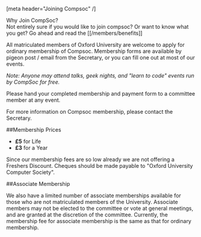 [meta header="Joining Compsoc" /]

<div class="panel panel-info">
  <div class="panel-heading">Why Join CompSoc?</div>
  <div class="panel-body">
    Not entirely sure if you would like to join compsoc? Or want to know what
    you get? Go ahead and read the [[/members/benefits]]
  </div>
</div>

All matriculated members of Oxford University are welcome to apply for ordinary
membership of Compsoc. Membership forms are available by pigeon post / email
from the Secretary, or you can fill one out at most of our events.

*Note: Anyone may attend talks, geek nights, and "learn to code" events run
by CompSoc for free.*

Please hand your completed membership and payment form to a committee member at
any event.

For more information on Compsoc membership, please contact the Secretary.

##Membership Prices

* **£5** for Life
* **£3** for a Year

Since our membership fees are so low already we are not offering a Freshers
Discount. Cheques should be made payable to "Oxford University Computer
Society".

##Associate Membership

We also have a limited number of associate memberships available for those who
are not matriculated members of the University. Associate members may
not be elected to the committee or vote at general meetings, and are granted at
the discretion of the committee. Currently, the membership fee for associate
membership is the same as that for ordinary membership.

